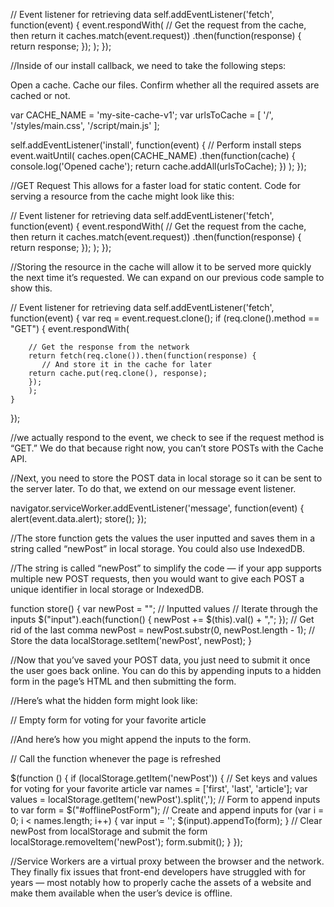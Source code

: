 // Event listener for retrieving data
self.addEventListener('fetch', function(event) {
    event.respondWith(
	// Get the request from the cache, then return it
        caches.match(event.request))
	.then(function(response) {
	    return response;
	});
    );
});

//Inside of our install callback, we need to take the following steps:

Open a cache.
Cache our files.
Confirm whether all the required assets are cached or not.

var CACHE_NAME = 'my-site-cache-v1';
var urlsToCache = [
  '/',
  '/styles/main.css',
  '/script/main.js'
];

self.addEventListener('install', function(event) {
  // Perform install steps
  event.waitUntil(
    caches.open(CACHE_NAME)
      .then(function(cache) {
        console.log('Opened cache');
        return cache.addAll(urlsToCache);
      })
  );
});


//GET Request This allows for a faster load for static content. Code for serving a resource from the cache might look like this:

// Event listener for retrieving data
self.addEventListener('fetch', function(event) {
    event.respondWith(
	// Get the request from the cache, then return it
        caches.match(event.request))
	.then(function(response) {
	    return response;
	});
    );
});


//Storing the resource in the cache will allow it to be served more quickly the next time it’s requested. We can expand on our previous code sample to show this.

// Event listener for retrieving data
self.addEventListener('fetch', function(event) {
    var req = event.request.clone();
    if (req.clone().method == "GET") {
        event.respondWith(  
         
	    // Get the response from the network
	    return fetch(req.clone()).then(function(response) {
	       // And store it in the cache for later
		return cache.put(req.clone(), response);
	    });	
        );
    }
});

//we actually respond to the event, we check to see if the request method is “GET.” We do that because right now, you can’t store POSTs with the Cache API. 


//Next, you need to store the POST data in local storage so it can be sent to the server later. To do that, we extend on our message event listener.

navigator.serviceWorker.addEventListener('message', function(event) {
    alert(event.data.alert);
    store();
});

//The store function gets the values the user inputted and saves them in a string called “newPost” in local storage. You could also use IndexedDB.

//The string is called “newPost” to simplify the code — if your app supports multiple new POST requests, then you would want to give each POST a unique identifier in local storage or IndexedDB. 

function store() {
    var newPost = ""; // Inputted values
    // Iterate through the inputs
    $("input").each(function() {
        newPost += $(this).val() + ",";
    });
    // Get rid of the last comma
    newPost = newPost.substr(0, newPost.length - 1);
    // Store the data
    localStorage.setItem('newPost', newPost);
}

//Now that you’ve saved your POST data, you just need to submit it once the user goes back online. You can do this by appending inputs to a hidden form in the page’s HTML and then submitting the form.

//Here’s what the hidden form might look like:

// Empty form for voting for your favorite article

<form method="post" action="/vote" id="offlinePostForm"></form>

//And here’s how you might append the inputs to the form.

// Call the function whenever the page is refreshed

$(function () {
    if (localStorage.getItem('newPost')) {
	// Set keys and values for voting for your favorite article	var names = ['first', 'last', 'article'];
        var values = localStorage.getItem('newPost').split(',');
	// Form to append inputs to
	var form = $("#offlinePostForm"); 
	// Create and append inputs
	for (var i = 0; i < names.length; i++) {
	    var input = '<input type="hidden" name="' 
		+ names[i] + '" value="' 
		+ values[i] + '">';
	    $(input).appendTo(form);
	}
	// Clear newPost from localStorage and submit the form
	localStorage.removeItem('newPost');
	form.submit();
    }
});

//Service Workers are a virtual proxy between the browser and the network. They finally fix issues that front-end developers have struggled with for years — most notably how to properly cache the assets of a website and make them available when the user’s device is offline.